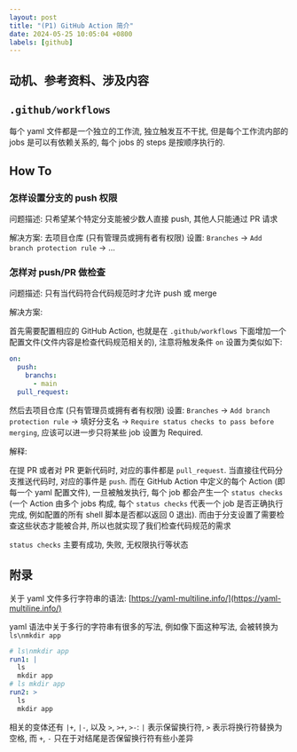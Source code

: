 ```yaml
---
layout: post
title: "(P1) GitHub Action 简介"
date: 2024-05-25 10:05:04 +0800
labels: [github]
---
```


## 动机、参考资料、涉及内容

## `.github/workflows`

每个 yaml 文件都是一个独立的工作流, 独立触发互不干扰, 但是每个工作流内部的 jobs 是可以有依赖关系的, 每个 jobs 的 steps 是按顺序执行的.

## How To

### 怎样设置分支的 push 权限

问题描述: 只希望某个特定分支能被少数人直接 push, 其他人只能通过 PR 请求

解决方案: 去项目仓库 (只有管理员或拥有者有权限) 设置: `Branches` -> `Add branch protection rule` -> ...

### 怎样对 push/PR 做检查

问题描述: 只有当代码符合代码规范时才允许 push 或 merge

解决方案:

首先需要配置相应的 GitHub Action, 也就是在 `.github/workflows` 下面增加一个配置文件(文件内容是检查代码规范相关的), 注意将触发条件 `on` 设置为类似如下:

```yaml
on:
  push:
    branchs:
      - main
  pull_request:
```

然后去项目仓库 (只有管理员或拥有者有权限) 设置: `Branches` -> `Add branch protection rule` -> 填好分支名 -> `Require status checks to pass before merging`, 应该可以进一步只将某些 job 设置为 Required.

解释:

在提 PR 或者对 PR 更新代码时, 对应的事件都是 `pull_request`. 当直接往代码分支推送代码时, 对应的事件是 `push`. 而在 GitHub Action 中定义的每个 Action (即每一个 yaml 配置文件), 一旦被触发执行, 每个 job 都会产生一个 `status checks` (一个 Action 由多个 jobs 构成, 每个 `status checks` 代表一个 job 是否正确执行完成, 例如配置的所有 shell 脚本是否都以返回 0 退出). 而由于分支设置了需要检查这些状态才能被合并, 所以也就实现了我们检查代码规范的需求

`status checks` 主要有成功, 失败, 无权限执行等状态

## 附录

关于 yaml 文件多行字符串的语法: [https://yaml-multiline.info/](https://yaml-multiline.info/)

yaml 语法中关于多行的字符串有很多的写法, 例如像下面这种写法, 会被转换为 `ls\nmkdir app`

```yaml
# ls\nmkdir app
run1: |
  ls
  mkdir app
# ls mkdir app
run2: >
  ls
  mkdir app
```

相关的变体还有 `|+`, `|-`, 以及 `>`, `>+`, `>-`: `|` 表示保留换行符, `>` 表示将换行符替换为空格, 而 `+`, `-` 只在于对结尾是否保留换行符有些小差异